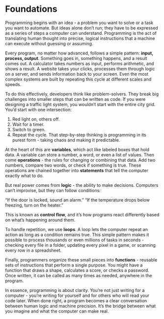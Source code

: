 
# Foundations 

Programming begins with an idea - a problem you want to solve or a task you want to automate. But ideas alone don’t run; they have to be expressed as a series of steps a computer can understand. Programming is the act of translating human thought into precise, logical instructions that a machine can execute without guessing or assuming.

Every program, no matter how advanced, follows a simple pattern: **input, process, output**. Something goes in, something happens, and a result comes out. A calculator takes numbers as input, performs arithmetic, and shows a result. A website takes your clicks, processes them through logic on a server, and sends information back to your screen. Even the most complex systems are built by repeating this cycle at different scales and speeds.

To do this effectively, developers think like problem-solvers. They break big challenges into smaller steps that can be written as code. If you were designing a traffic light system, you wouldn’t start with the entire city grid. You’d start with one intersection:

1. Red light on, others off.
2. Wait for a timer.
3. Switch to green.
4. Repeat the cycle.
   That step-by-step thinking is programming in its purest form - taking chaos and making it predictable.

At the heart of this are **variables**, which act like labeled boxes that hold data. A variable can store a number, a word, or even a list of values. Then come **operations** - the rules for changing or combining that data. Add two numbers, compare two words, or check if something is true. These operations are chained together into **statements** that tell the computer exactly what to do.

But real power comes from **logic** - the ability to make decisions. Computers can’t improvise, but they can follow conditions:

“If the door is locked, sound an alarm.”
“If the temperature drops below freezing, turn on the heater.”

This is known as **control flow**, and it’s how programs react differently based on what’s happening around them.

To handle repetition, we use **loops**. A loop lets the computer repeat an action as long as a condition remains true. This simple pattern makes it possible to process thousands or even millions of tasks in seconds - checking every file in a folder, updating every pixel in a game, or scanning every row in a spreadsheet.

Finally, programmers organize these small pieces into **functions** - reusable sets of instructions that perform a single purpose. You might have a function that draws a shape, calculates a score, or checks a password. Once written, it can be called as many times as needed, anywhere in the program.

In essence, programming is about clarity. You’re not just writing for a computer - you’re writing for yourself and for others who will read your code later. When done right, a program becomes a clear conversation between human logic and machine precision. It’s the bridge between what you imagine and what the computer can make real.
